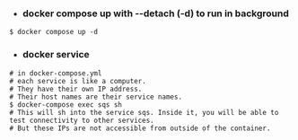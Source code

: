 - ### docker compose up with --detach (-d) to run in background
```shell
$ docker compose up -d
```
- ### docker service
```shell
# in docker-compose.yml
# each service is like a computer.
# They have their own IP address.
# Their host names are their service names.
$ docker-compose exec sqs sh
# This will sh into the service sqs. Inside it, you will be able to test connectivity to other services.
# But these IPs are not accessible from outside of the container.
```

